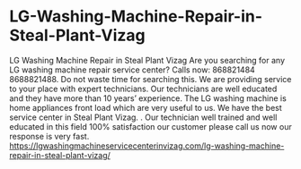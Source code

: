 # LG-Washing-Machine-Repair-in-Steal-Plant-Vizag
LG  Washing Machine Repair in Steal Plant Vizag Are you searching for any LG washing machine repair service center? Calls now: 868821484 8688821488.  Do not waste time for searching this. We are providing service to your place with expert technicians. Our technicians are well educated and they have more than 10 years’ experience. The LG washing machine is home appliances front load which are very useful to us. We have the best service center in Steal Plant Vizag. . Our technician well trained and well educated in this field 100% satisfaction our customer please call us now our response is very fast. https://lgwashingmachineservicecenterinvizag.com/lg-washing-machine-repair-in-steal-plant-vizag/
